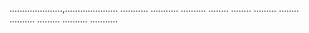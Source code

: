 .....................,.....................
...........
...........
..........
........
........
.........
........
..........
.........
..........
...........
